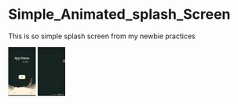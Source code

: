 # Simple_Animated_splash_Screen
This is so simple splash screen from my newbie practices

<img src="Screenshot_20180524-001108.png" height="100"/>

<img src="videotogif_2018.05.26_00.34.51.gif" height=100/>
